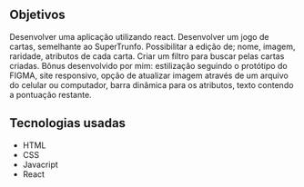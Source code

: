 ## Objetivos
Desenvolver uma aplicação utilizando react.
Desenvolver um jogo de cartas, semelhante ao SuperTrunfo.
Possibilitar a edição de; nome, imagem, raridade, atributos de cada carta.
Criar um filtro para buscar pelas cartas criadas.
Bônus desenvolvido por mim: estilização seguindo o protótipo do FIGMA, site responsivo, opção de atualizar imagem através de um arquivo do celular ou computador, barra dinâmica para os atributos, texto contendo a pontuação restante.
## Tecnologias usadas
- HTML
- CSS
- Javacript
- React
